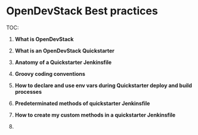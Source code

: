 # OpenDevStack Best practices

TOC:
1) **What is OpenDevStack**
2) **What is an OpenDevStack Quickstarter**
3) **Anatomy of a Quickstarter Jenkinsfile**
4) **Groovy coding conventions**
5) **How to declare and use env vars during Quickstarter deploy and build processes**
6) **Predeterminated methods of quickstarter Jenkinsfile**
7) **How to create my custom methods in a quickstarter Jenkinsfile**

1)
